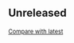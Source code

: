 <!-- insertion marker -->
## Unreleased

<small>[Compare with latest](https://github.com/cxpsemea/ts-inventory/compare/7a963650840f52d669c612f991f8bcef7d9aec8a...HEAD)</small>

<!-- insertion marker -->
